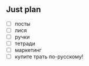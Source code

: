 ## Just plan
- [ ] посты
- [ ] лися
- [ ] ручки
- [ ] тетради
- [ ] маркетинг
- [ ] купите трать по-русскому!
